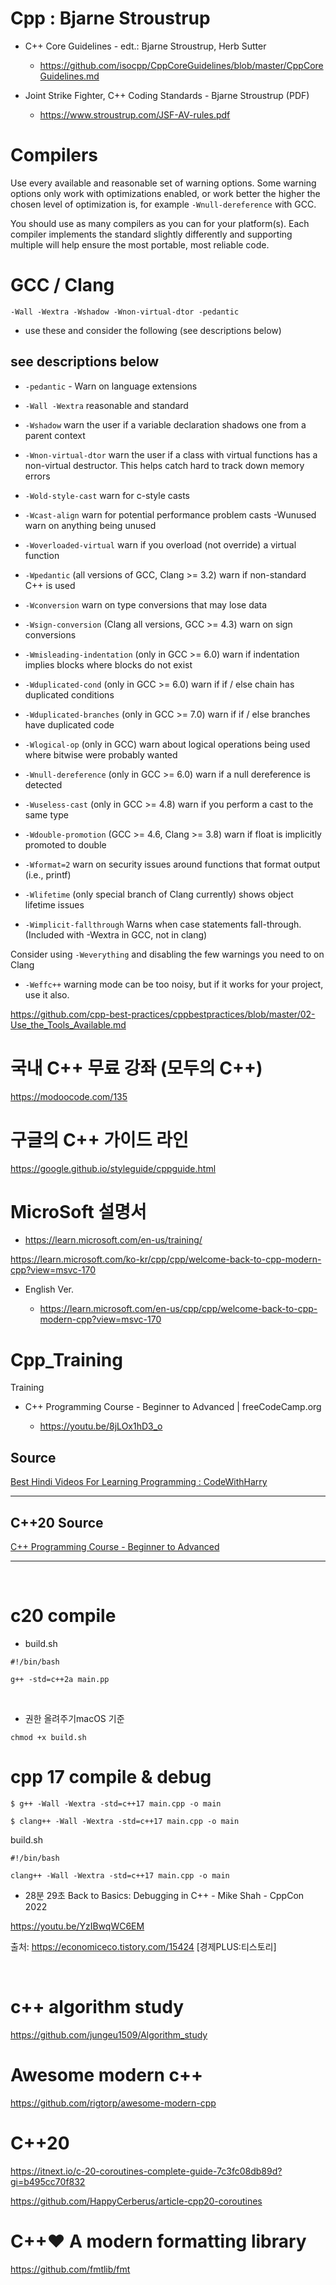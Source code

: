 # Cpp : Bjarne Stroustrup

  - C++ Core Guidelines - edt.: Bjarne Stroustrup, Herb Sutter

    - https://github.com/isocpp/CppCoreGuidelines/blob/master/CppCoreGuidelines.md
    
  - Joint Strike Fighter, C++ Coding Standards - Bjarne Stroustrup (PDF)
  
    - https://www.stroustrup.com/JSF-AV-rules.pdf

# Compilers

Use every available and reasonable set of warning options. Some warning options only work with optimizations enabled, or work better the higher the chosen level of optimization is, for example 
```-Wnull-dereference```
 with GCC.

You should use as many compilers as you can for your platform(s). Each compiler implements the standard slightly differently and supporting multiple will help ensure the most portable, most reliable code.

# GCC / Clang
```-Wall -Wextra -Wshadow -Wnon-virtual-dtor -pedantic``` 
- use these and consider the following (see descriptions below)

## see descriptions below

- ```-pedantic``` - Warn on language extensions

- ```-Wall -Wextra``` reasonable and standard

- ```-Wshadow``` warn the user if a variable declaration shadows one from a parent context

- ```-Wnon-virtual-dtor``` warn the user if a class with virtual functions has a non-virtual destructor. This helps catch hard to track down memory errors

- ```-Wold-style-cast``` warn for c-style casts

- ```-Wcast-align``` warn for potential performance problem casts
-Wunused warn on anything being unused

- ```-Woverloaded-virtual``` warn if you overload (not override) a virtual function

- ```-Wpedantic``` (all versions of GCC, Clang >= 3.2) warn if non-standard C++ is used

- ```-Wconversion``` warn on type conversions that may lose data

- ```-Wsign-conversion``` (Clang all versions, GCC >= 4.3) warn on sign conversions

- ```-Wmisleading-indentation``` (only in GCC >= 6.0) warn if indentation implies blocks where blocks do not exist

- ```-Wduplicated-cond``` (only in GCC >= 6.0) warn if if / else chain has duplicated conditions

- ```-Wduplicated-branches``` (only in GCC >= 7.0) warn if if / else branches have duplicated code

- ```-Wlogical-op``` (only in GCC) warn about logical operations being used where bitwise were probably wanted

- ```-Wnull-dereference``` (only in GCC >= 6.0) warn if a null dereference is detected

- ```-Wuseless-cast``` (only in GCC >= 4.8) warn if you perform a cast to the same type

- ```-Wdouble-promotion``` (GCC >= 4.6, Clang >= 3.8) warn if float is implicitly promoted to double

- ```-Wformat=2``` warn on security issues around functions that format output (i.e., printf)

- ```-Wlifetime``` (only special branch of Clang currently) shows object lifetime issues

- ```-Wimplicit-fallthrough``` Warns when case statements fall-through. (Included with -Wextra in GCC, not in clang)

Consider using ```-Weverything``` and disabling the few warnings you need to on Clang

- ```-Weffc++``` warning mode can be too noisy, but if it works for your project, use it also.


https://github.com/cpp-best-practices/cppbestpractices/blob/master/02-Use_the_Tools_Available.md


# 국내 C++ 무료 강좌 (모두의 C++) 

https://modoocode.com/135

# 구글의 C++ 가이드 라인

https://google.github.io/styleguide/cppguide.html

# MicroSoft 설명서

- https://learn.microsoft.com/en-us/training/

https://learn.microsoft.com/ko-kr/cpp/cpp/welcome-back-to-cpp-modern-cpp?view=msvc-170

- English Ver.

  - https://learn.microsoft.com/en-us/cpp/cpp/welcome-back-to-cpp-modern-cpp?view=msvc-170

# Cpp_Training

Training

  - C++ Programming Course - Beginner to Advanced | freeCodeCamp.org
  
    - https://youtu.be/8jLOx1hD3_o

## Source

[Best Hindi Videos For Learning Programming : CodeWithHarry](https://www.youtube.com/watch?v=j8nAHeVKL08&list=PLu0W_9lII9agpFUAlPFe_VNSlXW5uE0YL)

<hr>

## C++20 Source

[C++ Programming Course - Beginner to Advanced](https://www.youtube.com/watch?v=8jLOx1hD3_o)

<hr>

<br>

# c20 compile

- build.sh

```
#!/bin/bash

g++ -std=c++2a main.pp
```

<br>

- 권한 올려주기macOS 기준

```
chmod +x build.sh
```

# cpp 17 compile & debug

```
$ g++ -Wall -Wextra -std=c++17 main.cpp -o main

$ clang++ -Wall -Wextra -std=c++17 main.cpp -o main

```

build.sh

```
#!/bin/bash

clang++ -Wall -Wextra -std=c++17 main.cpp -o main
```

- 28분 29초 Back to Basics: Debugging in C++ - Mike Shah - CppCon 2022

https://youtu.be/YzIBwqWC6EM

출처: https://economiceco.tistory.com/15424 [경제PLUS:티스토리]

<br>

# c++ algorithm study

https://github.com/jungeu1509/Algorithm_study


# Awesome modern c++

https://github.com/rigtorp/awesome-modern-cpp

# C++20

https://itnext.io/c-20-coroutines-complete-guide-7c3fc08db89d?gi=b495cc70f832

https://github.com/HappyCerberus/article-cpp20-coroutines


# C++❤ A modern formatting library

https://github.com/fmtlib/fmt



